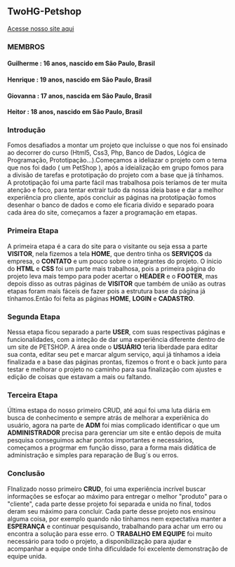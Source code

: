 ## TwoHG-Petshop

[Acesse nosso site aqui](https://twohgpetshop.000webhostapp.com/)

### MEMBROS 

#### Guilherme : 16 anos, nascido em São Paulo, Brasil
#### Henrique : 19 anos, nascido em São Paulo, Brasil
#### Giovanna : 17 anos, nascida em São Paulo, Brasil
#### Heitor : 18 anos, nascido em São Paulo, Brasil

### Introdução

Fomos desafiados a montar um projeto que incluísse o que nos foi ensinado ao decorrer do curso (Html5, Css3, Php, Banco de Dados, Lógica de Programação, Prototipação...).Começamos a ideliazar o projeto com o tema que nos foi dado ( um PetShop ), após a ideialização em grupo fomos para a divisão de tarefas e prototipação do projeto com a base que já tínhamos. A prototipação foi uma parte fácil mas trabalhosa pois teríamos de ter muita atenção e foco, para tentar extrair tudo da nossa ideia base e dar a melhor experiência pro cliente, após concluir as páginas na prototipação fomos desenhar o banco de dados e como ele ficaria divido e separado poara cada área do site, começamos a fazer a programação em etapas. 

### Primeira Etapa

A primeira etapa é a cara do site para o visitante ou seja essa a parte **VISITOR**, nela fizemos a tela **HOME**, que dentro tinha os **SERVIÇOS** da empresa, o **CONTATO** e um pouco sobre o integrantes do projeto. O ínicio do **HTML** e **CSS** foi um parte mais trabalhosa, pois a primeira página do projeto leva mais tempo para poder acertar o **HEADER** e o **FOOTER**, mas depois disso as outras páginas de **VISITOR** que também de união as outras etapas foram mais fáceis de fazer pois a estrutura base da página já tínhamos.Então foi feita as páginas **HOME**, **LOGIN** e **CADASTRO**.

### Segunda Etapa

Nessa etapa ficou separado a parte **USER**, com suas respectivas páginas e funcionalidades, com a inteção de dar uma experiência diferente dentro de um site de PETSHOP. A área onde o **USUÁRIO** teria liberdade para editar sua conta, editar seu pet e marcar algum serviço, aqui já tínhamos a ideia finalizada e a base das páginas prontas, fizemos o front e o back junto para testar e melhorar o projeto no caminho para sua finalização com ajustes e edição de coisas que estavam a mais ou faltando.

### Terceira Etapa

Última estapa do nosso primeiro CRUD, até aqui foi uma luta diária em busca de conhecimento e sempre atrás de melhorar a experiênica do usuário, agora na parte de **ADM** foi mias complicado identificar o que um **ADMINISTRADOR** precisa para gerenciar um site e então depois de muita pesquisa conseguimos achar pontos importantes e necessários, começamos a progrmar em função disso, para a forma mais didática de administração e simples para reparação de Bug´s ou erros.

### Conclusão

FInalizado nosso primeiro **CRUD**, foi uma experiência incrível buscar informações se esfoçar ao máximo para entregar o melhor "produto" para o "cliente", cada parte desse projeto foi separada e unida no final, todos deram seu máximo para concluir. Cada parte desse projeto nos ensinou alguma coisa, por exemplo quando não tínhamos nem expectativa manter a **ESPERANÇA** e continuar pesquisando, trabalhando para achar um erro ou encontra a solução para esse erro. O **TRABALHO EM EQUIPE** foi muito necessário para todo o projeto, a disponibilização para ajudar e acompanhar a equipe onde tinha dificuldade foi excelente demonstração de equipe unida. 
